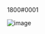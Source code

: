 1800#0001

![image](https://user-images.githubusercontent.com/94723553/147778465-5d749e95-ead6-4b8c-8dd5-313dd0462038.png)
